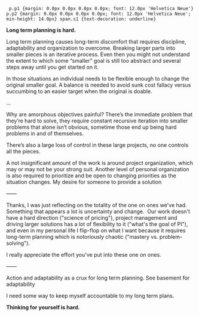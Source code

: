      p.p1 {margin: 0.0px 0.0px 0.0px 0.0px; font: 12.0px 'Helvetica Neue'} p.p2 {margin: 0.0px 0.0px 0.0px 0.0px; font: 12.0px 'Helvetica Neue'; min-height: 14.0px} span.s1 {text-decoration: underline} 

**Long term planning is hard.**

Long term planning causes long-term discomfort that requires discipline, adaptability and organization to overcome. Breaking larger parts into smaller pieces is an iterative process. Even then you might not understand the extent to which some “smaller” goal is still too abstract and several steps away until you get started on it.

  

In those situations an individual needs to be flexible enough to change the original smaller goal. A balance is needed to avoid sunk cost fallacy versus succumbing to an easier target when the original is doable. 

  

…

  

Why are amorphous objectives painful? There’s the immediate problem that they’re hard to solve, they require constant recursive iteration into smaller problems that alone isn’t obvious, sometime those end up being hard problems in and of themselves. 

  

There’s also a large loss of control in these large projects, no one controls all the pieces.

  

A not insignificant amount of the work is around project organization, which may or may not be your strong suit. Another level of personal organization is also required to prioritize and be open to changing priorities as the situation changes. My desire for someone to provide a solution 

  

——

  

Thanks, I was just reflecting on the totality of the one on ones we've had.  Something that appears a lot is uncertainty and change.  Our work doesn't have a hard direction ("science of pricing"), project management and driving larger solutions has a lot of flexibility to it ("what's the goal of PI"), and even in my personal life I flip-flop on what I want because it requires long-term planning which is notoriously chaotic ("mastery vs. problem-solving").  

I really appreciate the effort you've put into these one on ones.

  

——

  

Action and adaptability as a crux for long term planning. See basement for adaptability

I need some way to keep myself accountable to my long term plans.

**Thinking for yourself is hard.**